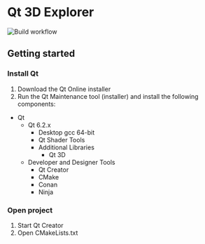 # Qt 3D Explorer
![Build workflow](https://github.com/martijnkoopman/Qt-3D-Explorer/actions/workflows/build.yml/badge.svg)

## Getting started
### Install Qt
1. Download the Qt Online installer
2. Run the Qt Maintenance tool (installer) and install the following components:
* Qt
  * Qt 6.2.x
    * Desktop gcc 64-bit
    * Qt Shader Tools
    * Additional Libraries
      * Qt 3D
  * Developer and Designer Tools
    * Qt Creator
    * CMake
    * Conan
    * Ninja

### Open project
1. Start Qt Creator
2. Open CMakeLists.txt